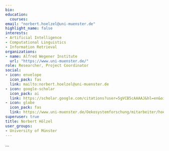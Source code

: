 ```yaml
---
bio:
education:
  courses:
email: "norbert.hoelzel@uni-muenster.de"
highlight_name: false
interests:
- Artificial Intelligence
- Computational Linguistics
- Information Retrieval
organizations:
- name: Alfred Wegener Institute
  url: "https://www.uni-muenster.de/"
role: Researcher, Project Coordinator
social:
- icon: envelope
  icon_pack: fas
  link: mailto:norbert.hoelzel@uni-muenster.de
- icon: google-scholar
  icon_pack: ai
  link: https://scholar.google.com/citations?user=5gVCB5cAAAAJ&hl=en&oi=ao
- icon: globe
  icon_pack: fas
  link: https://www.uni-muenster.de/Oekosystemforschung/mitarbeiter/hoelzel.shtml
superuser: true
title: Norbert Hölzel
user_groups:
- University of Münster
---
```

...